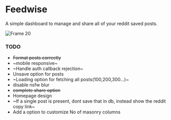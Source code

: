 # Feedwise
A simple dashboard to manage and share all of your reddit saved posts. 


![Frame 20](https://user-images.githubusercontent.com/64839201/215423526-33419949-6bb5-4b75-a2c4-f2e262638932.jpg)



### TODO

- ~~Format posts correctly~~
- ~mobile responsive~
- ~Handle auth callback rejection~
- Unsave option for posts
- ~Loading option for fetching all posts(100,200,300...)~
- disable nsfw blur
- ~~complete share option~~ 
- Homepage design
- ~If a single post is present, dont save that in db, instead show the reddit copy link~
- Add a option to customize No of masonry columns


